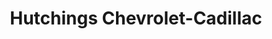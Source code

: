 ---
title: "Hutchings Chevrolet-Cadillac"
url: /soldotna/hutchings-chevrolet-cadillac/
shop: car
---